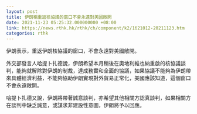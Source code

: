 ```yaml
---
layout: post
title: 伊朗稱重返核協議的窗口不會永遠對美國敞開
date: 2021-11-23 05:25:32.000000000 +08:00
link: https://news.rthk.hk/rthk/ch/component/k2/1621012-20211123.htm
categories: rthk
---
```


伊朗表示，重返伊朗核協議的窗口，不會永遠對美國敞開。

外交部發言人哈提卜扎德說，伊朗希望本月稍後在奧地利維也納重啟的核協議談判，能夠就解除對伊朗的制裁，達成務實和全面的協議，如果協議不能夠為伊朗帶來具體經濟利益，不能夠協助伊朗實現對外貿易正常化，美國應該知道，這個窗口不會永遠敞開。

哈提卜扎德又說，伊朗將帶著誠意談判，亦希望其他相關方認真談判，如果相關方在談判中缺乏誠意，或謀求非建設性意圖，伊朗將予以回應。
